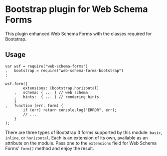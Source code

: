 
# Bootstrap plugin for Web Schema Forms

This plugin enhanced Web Schema Forms with the classes required for Bootstrap.

## Usage

    var wsf = require("web-schema-forms")
    ,   bootstrap = require("web-schema-forms-bootstrap")
    ;

    wsf.form({
            extensions: [bootstrap.horizontal]
        ,   schema: { ... } // web schema
        ,   hints:  { ... } // rendering hints
        }
    ,   function (err, form) {
            if (err) return console.log("ERROR", err);
            // ...
        }
    );

There are three types of Bootstrap 3 forms supported by this module: ```basic```, ```inline```, or
```horizontal```. Each is an extension of its own, available as an attribute on the module. Pass
one to the ```extensions``` field for Web Schema Forms' ```form()``` method and enjoy the result.
